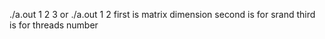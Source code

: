 ./a.out 1 2 3 or ./a.out 1 2
first is matrix dimension
second is for srand
third is for threads number
